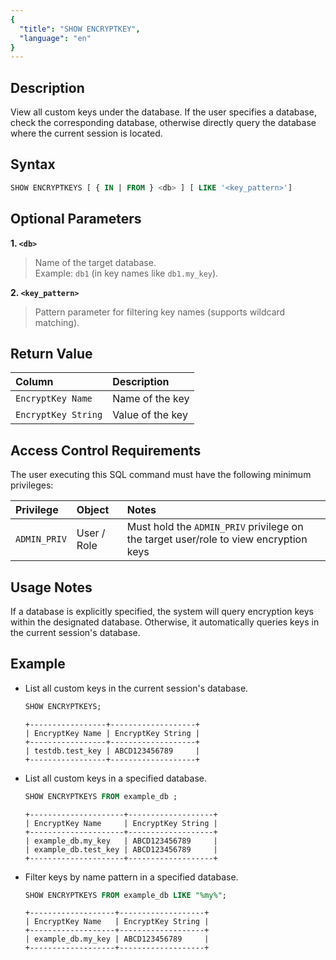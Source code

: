 ```yaml
---
{
  "title": "SHOW ENCRYPTKEY",
  "language": "en"
}
---
```


<!--
Licensed to the Apache Software Foundation (ASF) under one
or more contributor license agreements.  See the NOTICE file
distributed with this work for additional information
regarding copyright ownership.  The ASF licenses this file
to you under the Apache License, Version 2.0 (the
"License"); you may not use this file except in compliance
with the License.  You may obtain a copy of the License at

  http://www.apache.org/licenses/LICENSE-2.0

Unless required by applicable law or agreed to in writing,
software distributed under the License is distributed on an
"AS IS" BASIS, WITHOUT WARRANTIES OR CONDITIONS OF ANY
KIND, either express or implied.  See the License for the
specific language governing permissions and limitations
under the License.
-->

## Description

View all custom keys under the database. If the user specifies a database, check the corresponding database, otherwise
directly query the database where the current session is located.

## Syntax

```sql
SHOW ENCRYPTKEYS [ { IN | FROM } <db> ] [ LIKE '<key_pattern>']
```

## Optional Parameters

**1. `<db>`**

> Name of the target database.  
> Example: `db1` (in key names like `db1.my_key`).

**2. `<key_pattern>`**

> Pattern parameter for filtering key names (supports wildcard matching).

## Return Value

| Column              | Description      |
|:--------------------|:-----------------|
| `EncryptKey Name`   | Name of the key  |
| `EncryptKey String` | Value of the key |

## Access Control Requirements

The user executing this SQL command must have the following minimum privileges:

| Privilege    | Object      | Notes                                                                                |
|:-------------|:------------|:-------------------------------------------------------------------------------------|
| `ADMIN_PRIV` | User / Role | Must hold the `ADMIN_PRIV` privilege on the target user/role to view encryption keys |

## Usage Notes

If a database is explicitly specified, the system will query encryption keys within the designated database. Otherwise,
it automatically queries keys in the current session's database.

## Example

- List all custom keys in the current session's database.

    ```sql
    SHOW ENCRYPTKEYS;
    ```
    ```text
    +-----------------+-------------------+
    | EncryptKey Name | EncryptKey String |
    +-----------------+-------------------+
    | testdb.test_key | ABCD123456789     |
    +-----------------+-------------------+
    ```
- List all custom keys in a specified database.

    ```sql
    SHOW ENCRYPTKEYS FROM example_db ;
    ```
    ```text
    +---------------------+-------------------+
    | EncryptKey Name     | EncryptKey String |
    +---------------------+-------------------+
    | example_db.my_key   | ABCD123456789     |
    | example_db.test_key | ABCD123456789     |
    +---------------------+-------------------+
    ```

- Filter keys by name pattern in a specified database.

    ```sql
    SHOW ENCRYPTKEYS FROM example_db LIKE "%my%";
    ```
    ```text
    +-------------------+-------------------+
    | EncryptKey Name   | EncryptKey String |
    +-------------------+-------------------+
    | example_db.my_key | ABCD123456789     |
    +-------------------+-------------------+
    ```